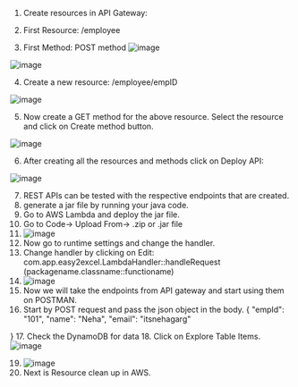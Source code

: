 
1. Create resources in API Gateway:

2. First Resource: /employee

3. First Method: POST method
![image](https://github.com/itsnehagarg/AWSProjects/assets/20385826/e4e8a51f-9f52-458f-b297-029fd7ef670f)

![image](https://github.com/itsnehagarg/AWSProjects/assets/20385826/374f0146-548a-4648-88df-5845fb5022f1)


4. Create a new resource: /employee/empID

![image](https://github.com/itsnehagarg/AWSProjects/assets/20385826/23c331c2-ea49-478b-b925-9110faca6173)

5. Now create a GET method for the above resource. Select the resource and click on Create method button.

![image](https://github.com/itsnehagarg/AWSProjects/assets/20385826/1ab52bdc-148f-478c-87c5-de2fe6c8df10)

6. After creating all the resources and methods click on Deploy API:

![image](https://github.com/itsnehagarg/AWSProjects/assets/20385826/2e22c988-af80-45db-a695-105585000489)

7. REST APIs can be tested with the respective endpoints that are created.
8. generate a jar file by running your java code.
9. Go to AWS Lambda and deploy the jar file.
10. Go to Code-> Upload From-> .zip or .jar file
11. ![image](https://github.com/itsnehagarg/AWSProjects/assets/20385826/f3fe4404-3e93-47eb-a68a-c9866c696ac6)
12. Now go to runtime settings and change the handler.
13. Change handler by clicking on Edit: com.app.easy2excel.LambdaHandler::handleRequest (packagename.classname::functioname)
14. ![image](https://github.com/itsnehagarg/AWSProjects/assets/20385826/10db074b-6cfe-4619-8bfd-0141290c9797)
15. Now we will take the endpoints from API gateway and start using them on POSTMAN.
16. Start by POST request and pass the json object in the body.
    {
    "empId": "101",
    "name": "Neha",
    "email": "itsnehagarg"

}
17. Check the DynamoDB for data
18. Click on Explore Table Items.
![image](https://github.com/itsnehagarg/AWSProjects/assets/20385826/5e68444d-9501-4cd1-823d-f1ef1f3d7f49)

19. ![image](https://github.com/itsnehagarg/AWSProjects/assets/20385826/5db8e388-d4a9-40a0-9688-50a6bb61fc71)
20. Next is Resource clean up in AWS.







